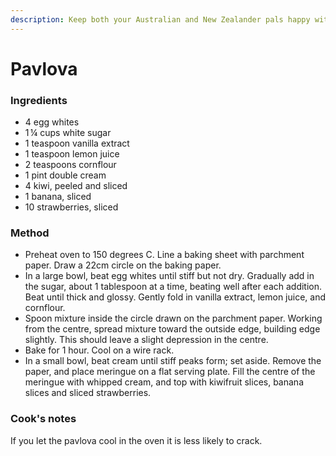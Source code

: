 ```yaml
---
description: Keep both your Australian and New Zealander pals happy with this classic!
---
```


# Pavlova

### Ingredients

* 4 egg whites
* 1 ¼ cups white sugar
* 1 teaspoon vanilla extract
* 1 teaspoon lemon juice
* 2 teaspoons cornflour
* 1 pint double cream
* 4 kiwi, peeled and sliced
* 1 banana, sliced
* 10 strawberries, sliced

### Method

* Preheat oven to 150 degrees C. Line a baking sheet with parchment paper. Draw a 22cm circle on the baking paper.
* In a large bowl, beat egg whites until stiff but not dry. Gradually add in the sugar, about 1 tablespoon at a time, beating well after each addition. Beat until thick and glossy. Gently fold in vanilla extract, lemon juice, and cornflour.
* Spoon mixture inside the circle drawn on the parchment paper. Working from the centre, spread mixture toward the outside edge, building edge slightly. This should leave a slight depression in the centre.
* Bake for 1 hour. Cool on a wire rack.
* In a small bowl, beat cream until stiff peaks form; set aside. Remove the paper, and place meringue on a flat serving plate. Fill the centre of the meringue with whipped cream, and top with kiwifruit slices, banana slices and sliced strawberries.

### Cook's notes

If you let the pavlova cool in the oven it is less likely to crack. 

